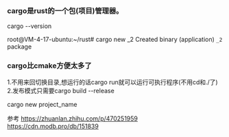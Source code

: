 ### cargo是rust的一个包(项目)管理器。

cargo --version

root@VM-4-17-ubuntu:~/rust# cargo new _2
     Created binary (application) `_2` package
     
     
### cargo比cmake方便太多了
1.不用来回切换目录,想运行的话cargo run就可以运行可执行程序(不用cd和./了)
2.发布模式只需要cargo build --release



cargo new project_name




参考
https://zhuanlan.zhihu.com/p/470251959
https://cdn.modb.pro/db/151839